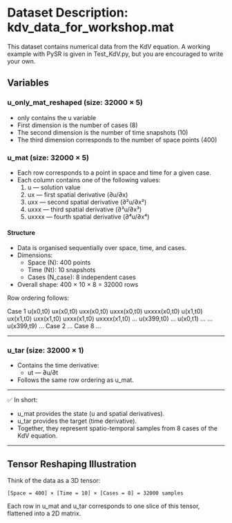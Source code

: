 # Dataset Description: kdv_data_for_workshop.mat

This dataset contains numerical data from the KdV equation. A working example with PySR is given in Test_KdV.py, but you are encouraged to write your own. 

## Variables  

### u_only_mat_reshaped (size: 32000 × 5) 
- only contains the u variable
- First dimension is the number of cases (8)
- The second dimension is the number of time snapshots (10)
- The third dimension corresponds to the number of space points (400)

### u_mat (size: 32000 × 5)  
- Each row corresponds to a point in space and time for a given case.  
- Each column contains one of the following values:  
  1. u — solution value  
  2. ux — first spatial derivative (∂u/∂x)  
  3. uxx — second spatial derivative (∂²u/∂x²)  
  4. uxxx — third spatial derivative (∂³u/∂x³)  
  5. uxxxx — fourth spatial derivative (∂⁴u/∂x⁴)  


#### Structure
- Data is organised sequentially over space, time, and cases.  
- Dimensions:  
  - Space (N): 400 points  
  - Time (Nt): 10 snapshots  
  - Cases (N_case): 8 independent cases  
- Overall shape: 400 × 10 × 8 = 32000 rows  

Row ordering follows:  

Case 1
u(x0,t0)   ux(x0,t0)   uxx(x0,t0)   uxxx(x0,t0)   uxxxx(x0,t0)
u(x1,t0)   ux(x1,t0)   uxx(x1,t0)   uxxx(x1,t0)   uxxxx(x1,t0)
...
u(x399,t0) ...
u(x0,t1)   ...
...
u(x399,t9) ...
Case 2
...
Case 8
...

---

### u_tar (size: 32000 × 1)  
- Contains the time derivative:  
  - ut — ∂u/∂t  
- Follows the same row ordering as u_mat.  

---

✅ In short:  
- u_mat provides the state (u and spatial derivatives).  
- u_tar provides the target (time derivative).  
- Together, they represent spatio-temporal samples from 8 cases of the KdV equation.  

---

## Tensor Reshaping Illustration

Think of the data as a 3D tensor:

    [Space = 400] × [Time = 10] × [Cases = 8] = 32000 samples

Each row in u_mat and u_tar corresponds to one slice of this tensor, flattened into a 2D matrix.
